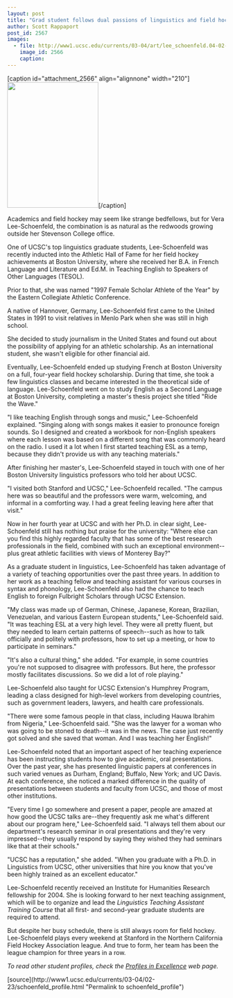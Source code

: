 ```yaml
---
layout: post
title: "Grad student follows dual passions of linguistics and field hockey"
author: Scott Rappaport
post_id: 2567
images:
  - file: http://www1.ucsc.edu/currents/03-04/art/lee_schoenfeld.04-02-23.210.jpg
    image_id: 2566
    caption: 
---
```


[caption id="attachment_2566" align="alignnone" width="210"]<a href="http://localhost/mysite/wp-content/uploads/2004/02/lee_schoenfeld.04-02-23.210.jpg"><img class="size-full wp-image-2566" src="http://localhost/mysite/wp-content/uploads/2004/02/lee_schoenfeld.04-02-23.210.jpg" alt="" width="210" height="290" /></a>[/caption]
<p>
  Academics and field hockey may seem like strange bedfellows, but for Vera Lee-Schoenfeld, the combination is as natural as the redwoods growing outside her Stevenson College office.
</p>
<p>
  One of UCSC's top linguistics graduate students, Lee-Schoenfeld was recently inducted into the Athletic Hall of Fame for her field hockey achievements at Boston University, where she received her B.A. in French Language and Literature and Ed.M. in Teaching English to Speakers of Other Languages (TESOL).
</p>
<p>
  Prior to that, she was named "1997 Female Scholar Athlete of the Year" by the Eastern Collegiate Athletic Conference.<br>
</p>
<p>
  A native of Hannover, Germany, Lee-Schoenfeld first came to the United States in 1991 to visit relatives in Menlo Park when she was still in high school.
</p>
<p>
  She decided to study journalism in the United States and found out about the possibility of applying for an athletic scholarship. As an international student, she wasn't eligible for other financial aid.
</p>
<p>
  Eventually, Lee-Schoenfeld ended up studying French at Boston University on a full, four-year field hockey scholarship. During that time, she took a few linguistics classes and became interested in the theoretical side of language. Lee-Schoenfeld went on to study English as a Second Language at Boston University, completing a master's thesis project she titled "Ride the Wave."<br>
</p>
<p>
  "I like teaching English through songs and music," Lee-Schoenfeld explained. "Singing along with songs makes it easier to pronounce foreign sounds. So I designed and created a workbook for non-English speakers where each lesson was based on a different song that was commonly heard on the radio. I used it a lot when I first started teaching ESL as a temp, because they didn't provide us with any teaching materials."<br>
</p>
<p>
  After finishing her master's, Lee-Schoenfeld stayed in touch with one of her Boston University linguistics professors who told her about UCSC.<br>
</p>
<p>
  "I visited both Stanford and UCSC," Lee-Schoenfeld recalled. "The campus here was so beautiful and the professors were warm, welcoming, and informal in a comforting way. I had a great feeling leaving here after that visit."<br>
</p>
<p>
  Now in her fourth year at UCSC and with her Ph.D. in clear sight, Lee-Schoenfeld still has nothing but praise for the university: "Where else can you find this highly regarded faculty that has some of the best research professionals in the field, combined with such an exceptional environment--plus great athletic facilities with views of Monterey Bay?"<br>
</p>
<p>
  As a graduate student in linguistics, Lee-Schoenfeld has taken advantage of a variety of teaching opportunities over the past three years. In addition to her work as a teaching fellow and teaching assistant for various courses in syntax and phonology, Lee-Schoenfeld also had the chance to teach English to foreign Fulbright Scholars through UCSC Extension.<br>
</p>
<p>
  "My class was made up of German, Chinese, Japanese, Korean, Brazilian, Venezuelan, and various Eastern European students," Lee-Schoenfeld said. "It was teaching ESL at a very high level. They were all pretty fluent, but they needed to learn certain patterns of speech--such as how to talk officially and politely with professors, how to set up a meeting, or how to participate in seminars."<br>
</p>
<p>
  "It's also a cultural thing," she added. "For example, in some countries you're not supposed to disagree with professors. But here, the professor mostly facilitates discussions. So we did a lot of role playing."<br>
</p>
<p>
  Lee-Schoenfeld also taught for UCSC Extension's Humphrey Program, leading a class designed for high-level workers from developing countries, such as government leaders, lawyers, and health care professionals.<br>
</p>
<p>
  "There were some famous people in that class, including Hauwa Ibrahim from Nigeria," Lee-Schoenfeld said. "She was the lawyer for a woman who was going to be stoned to death--it was in the news. The case just recently got solved and she saved that woman. And I was teaching her English!"<br>
</p>
<p>
  Lee-Schoenfeld noted that an important aspect of her teaching experience has been instructing students how to give academic, oral presentations. Over the past year, she has presented linguistic papers at conferences in such varied venues as Durham, England; Buffalo, New York; and UC Davis. At each conference, she noticed a marked difference in the quality of presentations between students and faculty from UCSC, and those of most other institutions.<br>
</p>
<p>
  "Every time I go somewhere and present a paper, people are amazed at how good the UCSC talks are--they frequently ask me what's different about our program here," Lee-Schoenfeld said. "I always tell them about our department's research seminar in oral presentations and they're very impressed--they usually respond by saying they wished they had seminars like that at their schools."<br>
</p>
<p>
  "UCSC has a reputation," she added. "When you graduate with a Ph.D. in Linguistics from UCSC, other universities that hire you know that you've been highly trained as an excellent educator."<br>
</p>
<p>
  Lee-Schoenfeld recently received an Institute for Humanities Research fellowship for 2004. She is looking forward to her next teaching assignment, which will be to organize and lead the <i>Linguistics Teaching Assistant Training Course</i> that all first- and second-year graduate students are required to attend.<br>
</p>
<p>
  But despite her busy schedule, there is still always room for field hockey. Lee-Schoenfeld plays every weekend at Stanford in the Northern California Field Hockey Association league. And true to form, her team has been the league champion for three years in a row.
</p>
<p>
  <i>To read other student profiles, check the <a href="http://www.ucsc.edu/students/profiles/">Profiles in Excellence</a> web page.</i>
</p>
[source](http://www1.ucsc.edu/currents/03-04/02-23/schoenfeld_profile.html "Permalink to schoenfeld_profile")
